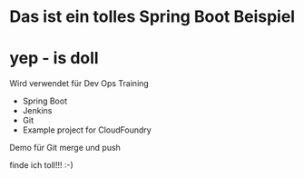 # Das ist ein tolles Spring Boot Beispiel
# yep - is doll

Wird verwendet für Dev Ops Training
- Spring Boot
- Jenkins
- Git
- Example project for CloudFoundry

Demo für Git merge und push

finde ich toll!!! :-)
